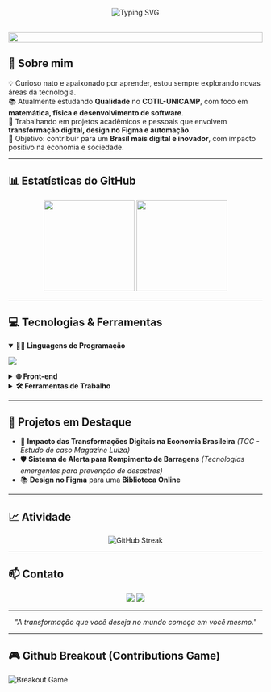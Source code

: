 <!-- Banner principal com seu nome (corrigido) -->
<p align="center">
  <img src="https://readme-typing-svg.demolab.com?font=Fira+Code&weight=600&size=28&pause=1000&color=00F5A0&center=true&vCenter=true&width=600&lines=Henrique+Delgado;Desenvolvedor+em+forma%C3%A7%C3%A3o;Apaixonado+por+tecnologia+e+inova%C3%A7%C3%A3o;Desenvolvimento+de+Sistemas+no+SENAI" alt="Typing SVG" />
</p>
<br>

<!-- Linha divisória animada -->
<img src="https://i.imgur.com/dBaSKWF.gif" height="20" width="100%" />

## 🌟 Sobre mim
💡 Curioso nato e apaixonado por aprender, estou sempre explorando novas áreas da tecnologia.  
📚 Atualmente estudando **Qualidade** no **COTIL-UNICAMP**, com foco em **matemática, física e desenvolvimento de software**.  
🚀 Trabalhando em projetos acadêmicos e pessoais que envolvem **transformação digital, design no Figma e automação**.  
🎯 Objetivo: contribuir para um **Brasil mais digital e inovador**, com impacto positivo na economia e sociedade.

---

## 📊 Estatísticas do GitHub
<div align="center">
  <img height="180em" src="https://github-readme-stats.vercel.app/api?username=HenriqueDelgadoo&show_icons=true&theme=radical&count_private=true&hide_border=true" />
  <img height="180em" src="https://github-readme-stats.vercel.app/api/top-langs/?username=HenriqueDelgadoo&layout=compact&theme=radical&hide_border=true" />
</div>

---

## 💻 Tecnologias & Ferramentas
<details open>
  <summary><b>👨‍💻 Linguagens de Programação</b></summary>
  <p>
    <img src="https://skillicons.dev/icons?i=js,ts,python,dart" />
  </p>
</details>

<details>
  <summary><b>🌐 Front-end</b></summary>
  <p>
    <img src="https://skillicons.dev/icons?i=html,css" />
  </p>
</details>

<details>
  <summary><b>🛠 Ferramentas de Trabalho</b></summary>
  <p>
    <img src="https://skillicons.dev/icons?i=git,github,vscode,figma" />
  </p>
</details>

---

## 🚀 Projetos em Destaque
- 📌 **Impacto das Transformações Digitais na Economia Brasileira** *(TCC - Estudo de caso Magazine Luiza)*
- 🛡 **Sistema de Alerta para Rompimento de Barragens** *(Tecnologias emergentes para prevenção de desastres)*
- 📚 **Design no Figma** para uma **Biblioteca Online**

---

## 📈 Atividade
<div align="center">
  <img src="https://streak-stats.demolab.com?user=HenriqueDelgadoo&theme=radical&hide_border=true" alt="GitHub Streak" />
</div>

---

## 📫 Contato
<p align="center">
  <a href="mailto:henriquedelgado055@gmail.com"><img src="https://img.shields.io/badge/Email-0078D4?style=for-the-badge&logo=gmail&logoColor=white"></a>
  <a href="https://www.linkedin.com/in/henrique-delgado-a08887305/"><img src="https://img.shields.io/badge/LinkedIn-0A66C2?style=for-the-badge&logo=linkedin&logoColor=white"></a>
</p>

---


<p align="center">
  <em>"A transformação que você deseja no mundo começa em você mesmo."</em>
</p>

---

## 🎮 Github Breakout (Contributions Game)
<picture>
  <source media="(prefers-color-scheme: dark)" srcset="images/breakout-dark.svg" />
  <source media="(prefers-color-scheme: light)" srcset="images/breakout-light.svg" />
  <img alt="Breakout Game" src="images/breakout-light.svg" />
</picture>
